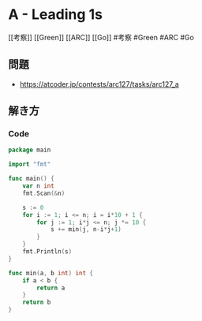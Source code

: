 # A - Leading 1s
[[考察]] [[Green]] [[ARC]] [[Go]]
#考察 #Green #ARC #Go 

## 問題
- https://atcoder.jp/contests/arc127/tasks/arc127_a

## 解き方
### Code
```go
package main

import "fmt"

func main() {
	var n int
	fmt.Scan(&n)

	s := 0
	for i := 1; i <= n; i = i*10 + 1 {
		for j := 1; i*j <= n; j *= 10 {
			s += min(j, n-i*j+1)
		}
	}
	fmt.Println(s)
}

func min(a, b int) int {
	if a < b {
		return a
	}
	return b
}
```